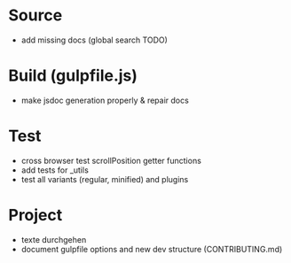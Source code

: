 # Source
 - add missing docs (global search TODO)

# Build (gulpfile.js)
 - make jsdoc generation properly & repair docs

# Test
 - cross browser test scrollPosition getter functions
 - add tests for _utils
 - test all variants (regular, minified) and plugins

# Project
 - texte durchgehen
 - document gulpfile options and new dev structure (CONTRIBUTING.md)